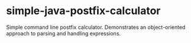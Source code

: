 simple-java-postfix-calculator
==============================

Simple command line postfix calculator. Demonstrates an object-oriented approach to parsing and handling expressions.
